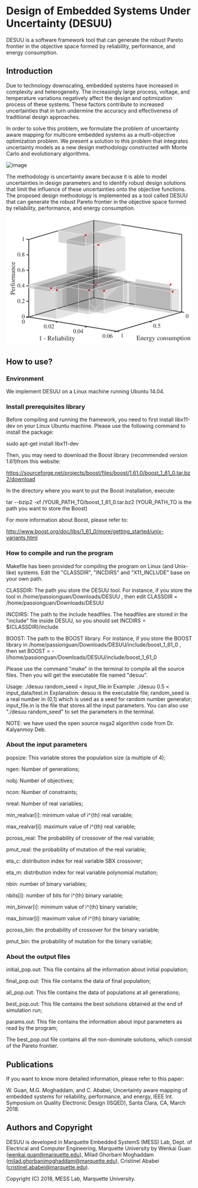 # Design of Embedded Systems Under Uncertainty (DESUU)

DESUU is a software framework tool that can generate the robust Pareto frontier in the objective space formed by reliability, performance, and energy consumption.

## Introduction

Due to technology downscaling, embedded systems have increased in complexity and heterogeneity. The increasingly large process, voltage, and temperature variations negatively affect the design and optimization process of these systems. These factors contribute to increased uncertainties that in turn undermine the accuracy and effectiveness of traditional design approaches. 

In order to solve this problem, we formulate the problem of uncertainty aware mapping for multicore embedded systems as a multi-objective optimization problem. We present a solution to this problem that integrates uncertainty models as a new design methodology constructed with Monte Carlo and evolutionary algorithms. 

![image](https://github.com/passionguan/DESUU/tree/master/Figures/fig_block_diagram.jpg)

The methodology is uncertainty aware because it is able to model uncertainties in design parameters and to identify robust design solutions that limit the influence of these uncertainties onto the objective functions. The proposed design methodology is implemented as a tool called DESUU that can generate the robust Pareto frontier in the objective space formed by reliability, performance, and energy consumption.

![image](https://github.com/passionguan/DESUU/blob/master/Figures/fig_5_percent_ABS_3D.jpg)

## How to use?

### Environment

We implement DESUU on a Linux machine running Ubuntu 14.04.

### Install prerequisites library

Before compiling and running the framework, you need to first install libx11-dev on your Linux Ubuntu machine. Please use the following command to install the package:

sudo apt-get install libx11-dev

Then, you may need to download the Boost library (recommended version 1.61)from this website:

https://sourceforge.net/projects/boost/files/boost/1.61.0/boost_1_61_0.tar.bz2/download

In the directory where you want to put the Boost installation, execute:

tar --bzip2 -xf /YOUR_PATH_TO/boost_1_61_0.tar.bz2
(YOUR_PATH_TO is the path you want to store the Boost)

For more information about Boost, please refer to: 

http://www.boost.org/doc/libs/1_61_0/more/getting_started/unix-variants.html

### How to compile and run the program

Makefile has been provided for compiling the program on Linux (and Unix-like) systems. Edit the "CLASSDIR", "INCDIRS" and "X11_INCLUDE" base on your own path.

CLASSDIR: The path you store the DESUU tool. For instance, if you store the tool in /home/passionguan/Downloads/DESUU , then edit CLASSDIR = /home/passionguan/Downloads/DESUU

INCDIRS: The path to the include headfiles. The headfiles are stored in the "include" file inside DESUU, so you should set INCDIRS = $(CLASSDIR)/include

BOOST: The path to the BOOST library. For instance, if you store the BOOST library in /home/passionguan/Downloads/DESUU/include/boost_1_61_0 , then set BOOST = -I/home/passionguan/Downloads/DESUU/include/boost_1_61_0

Please use the command "make" in the terminal to compile all the source files. Then you will get the executable file named "desuu".

Usage: ./desuu random_seed < input_file.in
Example: ./desuu 0.5 < input_data/test.in
Explanation: desuu is the executable file; random_seed is a real number in (0,1) which is used as a seed for random number generator; input_file.in is the file that stores all the input parameters. You can also use "./desuu random_seed" to set the parameters in the terminal.

NOTE: we have used the open source nsga2 algorithm code from Dr. Kalyanmoy Deb.

### About the input parameters

popsize: This variable stores the population size (a multiple of 4);

ngen: Number of generations;

nobj: Number of objectives;

ncon: Number of constraints;

nreal: Number of real variables;

min_realvar[i]: minimum value of i^{th} real variable;

max_realvar[i]: maximum value of i^{th} real variable;

pcross_real: The probability of crossover of the real variable;

pmut_real: the probability of mutation of the real variable;

eta_c: distribution index for real variable SBX crossover;

eta_m: distribution index for real variable polynomial mutation;

nbin: number of binary variables;

nbits[i]: number of bits for i^{th} binary variable;

min_binvar[i]: minimum value of i^{th} binary variable;

max_binvar[i]: maximum value of i^{th} binary variable;

pcross_bin: the probability of crossover for the binary variable;

pmut_bin: the probability of mutation for the binary variable;

### About the output files

initial_pop.out: This file contains all the information about initial population;

final_pop.out: This file contains the data of final population;

all_pop.out: This file contains the data of populations at all generations;

best_pop.out: This file contains the best solutions obtained at the end of simulation run;

params.out: This file contains the information about input parameters as read by the program;

The best_pop.out file contains all the non-dominate solutions, which consist of the Pareto frontier.


## Publications

If you want to know more detailed information, please refer to this paper:

W. Guan, M.G. Moghaddam, and C. Ababei, Uncertainty aware mapping of embedded systems for reliability, performance, and energy, IEEE Int. Symposium on Quality Electronic Design (ISQED), Santa Clara, CA, March 2018.

## Authors and Copyright

DESUU is developed in Marquette Embedded SystemS (MESS) Lab, Dept. of Electrical and Computer Engineering, Marquette University by Wenkai Guan (wenkai.guan@marquette.edu), Milad Ghorbani Moghaddam (milad.ghorbanimoghaddam@marquette.edu), Cristinel Ababei (cristinel.ababei@marquette.edu).

Copyright (C) 2018, MESS Lab, Marquette University.

